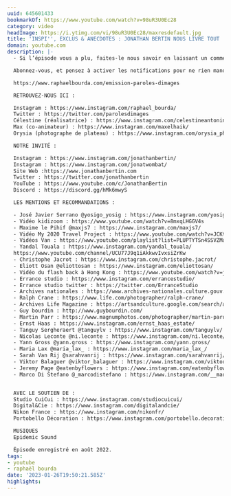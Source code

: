 ```yaml
---
uuid: 645601433
bookmarkOf: https://www.youtube.com/watch?v=98uR3U0Ec28
category: video
headImage: https://i.ytimg.com/vi/98uR3U0Ec28/maxresdefault.jpg
title: 'INSPI'', EXCLUS & ANECDOTES : JONATHAN BERTIN NOUS LIVRE TOUT !'
domain: youtube.com
description: |-
  - Si l’épisode vous a plu, faites-le nous savoir en laissant un commentaire ! En plus de nous donner un précieux retour, cela permet de mettre l’émission en avant.

  Abonnez-vous, et pensez à activer les notifications pour ne rien manquer !

  https://www.raphaelbourda.com/emission-paroles-dimages

  RETROUVEZ-NOUS ICI :

  Instagram : https://www.instagram.com/raphael_bourda/
  Twitter : https://twitter.com/parolesdimages
  Célestine (réalisatrice) : https://www.instagram.com/celestineantonin/
  Max (co-animateur) : https://www.instagram.com/maxelhaik/
  Orysia (photographe de plateau) : https://www.instagram.com/orysia_photo/

  NOTRE INVITÉ :

  Instagram : https://www.instagram.com/jonathanbertin/
  Instagram : https://www.instagram.com/jonatwombat/
  Site Web :https://www.jonathanbertin.com
  Twitter : https://twitter.com/jonathanbertin
  YouTube : https://www.youtube.com/c/JonathanBertin
  Discord : https://discord.gg/hMk6mwyS

  LES MENTIONS ET RECOMMANDATIONS :

  - José Javier Serrano @yosigo_yosig : https://www.instagram.com/yosigo_yosigo
  - Vidéo kidizoom : https://www.youtube.com/watch?v=8mxqLHGGV4s
  - Maxime le Pihif @maxjs7 : https://www.instagram.com/maxjs7/
  - Vidéo My 2020 Travel Project : https://www.youtube.com/watch?v=JCKtc0LfhyM
  - Vidéos Van : https://www.youtube.com/playlist?list=PLUPTYTSn4SSVZMakracW1iTIxiMMtgrxb
  - Yandal Touala : https://www.instagram.com/yandal_touala/
  https://www.youtube.com/channel/UCU77J9q1iAkkwvIvxsiZrKw
  - Christophe Jacrot : https://www.instagram.com/christophe.jacrot/
  - Eliott Osan @eliottosan : https://www.instagram.com/eliottosan/
  - Vidéo du flash back à Hong Kong : https://www.youtube.com/watch?v=jKmyxeh25YU
  - Errance studio : https://www.instagram.com/errancestudio/
  - Errance studio twitter : https://twitter.com/ErranceStudio
  - Archives nationales : https://www.archives-nationales.culture.gouv.fr/
  - Ralph Crane : https://www.life.com/photographer/ralph-crane/
  - Archives Life Magazine : https://artsandculture.google.com/search/asset?q&p=life-photo-collection
  - Guy bourdin : http://www.guybourdin.com/
  - Martin Parr : https://www.magnumphotos.com/photographer/martin-parr/
  - Ernst Haas : https://www.instagram.com/ernst_haas_estate/
  - Tanguy Sergheraert @tanguylv : https://www.instagram.com/tanguylv/
  - Nicolas Leconte @ni.leconte : https://www.instagram.com/ni.leconte/
  - Yann Gross @yann.gross : https://www.instagram.com/yann.gross/
  - Maria Lax @maria_lax_ : https://www.instagram.com/maria_lax_/
  - Sarah Van Rij @sarahvanrij : https://www.instagram.com/sarahvanrij/
  - Viktor Balaguer @viktor_balaguer : https://www.instagram.com/viktor_balaguer/
  - Jeremy Page @eatenbyflowers : https://www.instagram.com/eatenbyflowers/
  - Marco Di Stefano @_marcodistefano : https://www.instagram.com/__marcodistefano/


  AVEC LE SOUTIEN DE :
  Studio CuiCui : https://www.instagram.com/studiocuicui/
  Digital&Cie : https://www.instagram.com/digitalandcie/
  Nikon France : https://www.instagram.com/nikonfr/
  Portobello Décoration : https://www.instagram.com/portobello.decoration/

  MUSIQUES
  Epidemic Sound

  Épisode enregistré en août 2022.
tags:
- youtube
- raphaël bourda
date: '2023-01-26T19:50:21.585Z'
highlights: 
---
```



